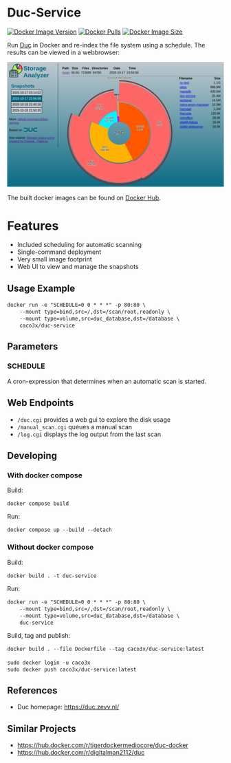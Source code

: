 # Duc-Service
[![Docker Image Version](https://img.shields.io/docker/v/caco3x/duc-service)](https://hub.docker.com/r/caco3x/duc-service/)
[![Docker Pulls](https://img.shields.io/docker/pulls/caco3x/duc-service.svg)](https://hub.docker.com/r/caco3x/duc-service/)
[![Docker Image Size](https://img.shields.io/docker/image-size/caco3x/duc-service?sort=date)](https://hub.docker.com/r/caco3x/duc-service/)

Run [Duc](https://duc.zevv.nl/) in Docker and re-index the file system using a schedule.
The results can be viewed in a webbrowser:

![Screenshot](Screenshot1.png)

The built docker images can be found on [Docker Hub](https://hub.docker.com/r/caco3x/duc-service/).

# Features
- Included scheduling for automatic scanning
- Single-command deployment
- Very small image footprint
- Web UI to view and manage the snapshots

## Usage Example
```
docker run -e "SCHEDULE=0 0 * * *" -p 80:80 \
    --mount type=bind,src=/,dst=/scan/root,readonly \
    --mount type=volume,src=duc_database,dst=/database \
    caco3x/duc-service
```

## Parameters
### SCHEDULE
A cron-expression that determines when an automatic scan is started.

## Web Endpoints
- `/duc.cgi` provides a web gui to explore the disk usage
- `/manual_scan.cgi` queues a manual scan
- `/log.cgi` displays the log output from the last scan

## Developing

### With docker compose
Build:
```
docker compose build
```

Run:
```
docker compose up --build --detach
```

### Without docker compose
Build:
```
docker build . -t duc-service
```

Run:
```
docker run -e "SCHEDULE=0 0 * * *" -p 80:80 \
    --mount type=bind,src=/,dst=/scan/root,readonly \
    --mount type=volume,src=duc_database,dst=/database \
    duc-service
```

Build, tag and publish:
```
docker build . --file Dockerfile --tag caco3x/duc-service:latest

sudo docker login -u caco3x
sudo docker push caco3x/duc-service:latest
```

## References
- Duc homepage: https://duc.zevv.nl/

## Similar Projects
- https://hub.docker.com/r/tigerdockermediocore/duc-docker
- https://hub.docker.com/r/digitalman2112/duc
